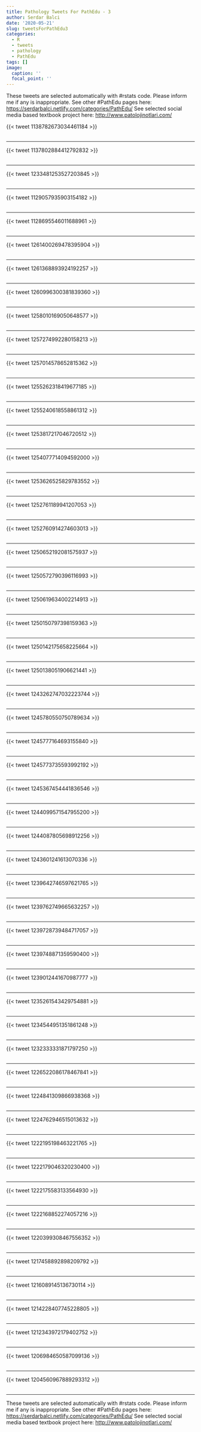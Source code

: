 ```yaml
---
title: Pathology Tweets For PathEdu - 3
author: Serdar Balci
date: '2020-05-21'
slug: tweetsForPathEdu3
categories:
  - R
  - tweets
  - pathology
  - PathEdu
tags: []
image:
  caption: ''
  focal_point: ''
---
```



These tweets are selected automatically with #rstats code. Please inform me if any is inappropriate.
See other #PathEdu pages here: https://serdarbalci.netlify.com/categories/PathEdu/ 
See selected social media based textbook project here: http://www.patolojinotlari.com/

{{< tweet 1138782673034461184 >}}
<br>
<br>
<hr>
{{< tweet 1137802884412792832 >}}
<br>
<br>
<hr>
{{< tweet 1233481253527203845 >}}
<br>
<br>
<hr>
{{< tweet 1129057935903154182 >}}
<br>
<br>
<hr>
{{< tweet 1128695546011688961 >}}
<br>
<br>
<hr>
{{< tweet 1261400269478395904 >}}
<br>
<br>
<hr>
{{< tweet 1261368893924192257 >}}
<br>
<br>
<hr>
{{< tweet 1260996300381839360 >}}
<br>
<br>
<hr>
{{< tweet 1258010169050648577 >}}
<br>
<br>
<hr>
{{< tweet 1257274992280158213 >}}
<br>
<br>
<hr>
{{< tweet 1257014578652815362 >}}
<br>
<br>
<hr>
{{< tweet 1255262318419677185 >}}
<br>
<br>
<hr>
{{< tweet 1255240618558861312 >}}
<br>
<br>
<hr>
{{< tweet 1253817217046720512 >}}
<br>
<br>
<hr>
{{< tweet 1254077714094592000 >}}
<br>
<br>
<hr>
{{< tweet 1253626525829783552 >}}
<br>
<br>
<hr>
{{< tweet 1252761189941207053 >}}
<br>
<br>
<hr>
{{< tweet 1252760914274603013 >}}
<br>
<br>
<hr>
{{< tweet 1250652192081575937 >}}
<br>
<br>
<hr>
{{< tweet 1250572790396116993 >}}
<br>
<br>
<hr>
{{< tweet 1250619634002214913 >}}
<br>
<br>
<hr>
{{< tweet 1250150797398159363 >}}
<br>
<br>
<hr>
{{< tweet 1250142175658225664 >}}
<br>
<br>
<hr>
{{< tweet 1250138051906621441 >}}
<br>
<br>
<hr>
{{< tweet 1243262747032223744 >}}
<br>
<br>
<hr>
{{< tweet 1245780550750789634 >}}
<br>
<br>
<hr>
{{< tweet 1245777164693155840 >}}
<br>
<br>
<hr>
{{< tweet 1245773735593992192 >}}
<br>
<br>
<hr>
{{< tweet 1245367454441836546 >}}
<br>
<br>
<hr>
{{< tweet 1244099571547955200 >}}
<br>
<br>
<hr>
{{< tweet 1244087805698912256 >}}
<br>
<br>
<hr>
{{< tweet 1243601241613070336 >}}
<br>
<br>
<hr>
{{< tweet 1239642746597621765 >}}
<br>
<br>
<hr>
{{< tweet 1239762749665632257 >}}
<br>
<br>
<hr>
{{< tweet 1239728739484717057 >}}
<br>
<br>
<hr>
{{< tweet 1239748871359590400 >}}
<br>
<br>
<hr>
{{< tweet 1239012441670987777 >}}
<br>
<br>
<hr>
{{< tweet 1235261543429754881 >}}
<br>
<br>
<hr>
{{< tweet 1234544951351861248 >}}
<br>
<br>
<hr>
{{< tweet 1232333331871797250 >}}
<br>
<br>
<hr>
{{< tweet 1226522086178467841 >}}
<br>
<br>
<hr>
{{< tweet 1224841309866938368 >}}
<br>
<br>
<hr>
{{< tweet 1224762946515013632 >}}
<br>
<br>
<hr>
{{< tweet 1222195198463221765 >}}
<br>
<br>
<hr>
{{< tweet 1222179046320230400 >}}
<br>
<br>
<hr>
{{< tweet 1222175583133564930 >}}
<br>
<br>
<hr>
{{< tweet 1222168852274057216 >}}
<br>
<br>
<hr>
{{< tweet 1220399308467556352 >}}
<br>
<br>
<hr>
{{< tweet 1217458892898209792 >}}
<br>
<br>
<hr>
{{< tweet 1216089145136730114 >}}
<br>
<br>
<hr>
{{< tweet 1214228407745228805 >}}
<br>
<br>
<hr>
{{< tweet 1212343972179402752 >}}
<br>
<br>
<hr>
{{< tweet 1206984650587099136 >}}
<br>
<br>
<hr>
{{< tweet 1204560967889293312 >}}
<br>
<br>
<hr>


These tweets are selected automatically with #rstats code. Please inform me if any is inappropriate.
See other #PathEdu pages here: https://serdarbalci.netlify.com/categories/PathEdu/ 
See selected social media based textbook project here: http://www.patolojinotlari.com/

